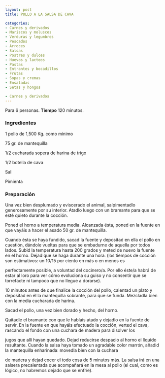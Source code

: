 ```yaml
---
layout: post
title: POLLO A LA SALSA DE CAVA

categories:
- Carnes y derivados
- Mariscos y moluscos
- Verduras y legumbres
- Pescados
- Arroces
- Salsas
- Postres y dulces
- Huevos y lacteos
- Pastas
- Entrantes y bocadillos
- Frutas
- Sopas y cremas
- Ensaladas
- Setas y hongos

- Carnes y derivados
---
```

Para 6 personas.
<b>Tiempo</b> 120 minutos.

<h3>Ingredientes</h3>

1 pollo de 1,500 Kg. como mínimo

75 gr. de mantequilla

1/2 cucharada sopera de harina de trigo

1/2 botella de cava

Sal

Pimienta

<h3>Preparación</h3>

Una vez bien desplumado y eviscerado el animal, salpimentadlo generosamente por su interior. Atadlo luego con un bramante para que se esté quieto durante la cocción.

Poned el horno a temperatura media. Alcanzada ésta, poned en la fuente en que vayáis a hacer el asado 50 gr. de mantequilla.

Cuando ésta se haya fundido, sacad la fuente y depositad en ella el pollo en cuestión, dándole vueltas para que se embadurne de aquella por todos lados. Subid la temperatura hasta 200 grados y meted de nuevo la fuente en el horno. Dejad que se haga durante una hora. (los tiempos de cocción son estimativos: un 10/15 por ciento en más o en menos es

perfectamente posible, a voluntad del cocinero/a. Por ello éste/a habrá de estar al loro para ver cómo evoluciona su guiso y no consentir que se torrefacte ni tampoco que no llegue a dorarse).

10 minutos antes de que finalice la cocción del pollo, calentad un plato y depositad en él la mantequilla sobrante, para que se funda. Mezcladla bien con la media cucharada de harina.

Sacad el pollo, una vez bien dorado y hecho, del horno.

Quitadle el bramante con que le habíais atado y dejadlo en la fuente de servir. En la fuente en que hayáis efectuado la cocción, verted el cava, rascando el fondo con una cuchara de madera para disolver los

jugos que allí hayan quedado. Dejad reducirse despacio al horno el líquido resultante. Cuando la salsa haya tomado un agradable color marrón, añadid la mantequilla enharinada: movedla bien con la cuchara

de madera y dejad cocer el todo cosa de 5 minutos más. La salsa irá en una salsera precalentada que acompañará en la mesa al pollo (el cual, como es lógico, no habremos dejado que se enfríe).

